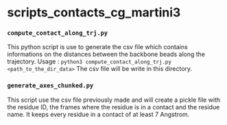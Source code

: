 # scripts_contacts_cg_martini3

### `compute_contact_along_trj.py`
This python script is use to generate the csv file which contains informations on the distances between the backbone beads along the trajectory.
Usage : `python3 compute_contact_along_trj.py <path_to_the_dir_data>`
The csv file will be write in this directory.

### `generate_axes_chunked.py`
This script use the csv file previously made and will create a pickle file with the residue ID, the frames where the residue is in a contact and the residue name.
It keeps every residue in a contact of at least 7 Angstrom.

